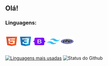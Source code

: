 ## Olá!

<!--https://img.shields.io/github/followers/gabriel-hc-dev.svg?style=social&label=Follow&maxAge=2592000-->

### Linguagens:

<div style="display: inline_block"><br>
  <img align="center" alt="html" height="30" width="40" src=https://raw.githubusercontent.com/devicons/devicon/6910f0503efdd315c8f9b858234310c06e04d9c0/icons/html5/html5-original.svg>
  <img align="center" alt="css" height="30" width="40" src=https://raw.githubusercontent.com/devicons/devicon/6910f0503efdd315c8f9b858234310c06e04d9c0/icons/css3/css3-original.svg>
  <img align="center" alt="bootstrap" height="30" width="40" src=https://raw.githubusercontent.com/devicons/devicon/6910f0503efdd315c8f9b858234310c06e04d9c0/icons/bootstrap/bootstrap-original.svg>
  <img align="center" alt="tailwind" height="30" width="40" src=https://raw.githubusercontent.com/devicons/devicon/6910f0503efdd315c8f9b858234310c06e04d9c0/icons/tailwindcss/tailwindcss-original.svg>
  <img align="center" alt="php" height="30" width="40" src=https://raw.githubusercontent.com/devicons/devicon/6910f0503efdd315c8f9b858234310c06e04d9c0/icons/php/php-original.svg>
<br>
</div>

##

[![Linguagens mais usadas](https://github-readme-stats.vercel.app/api/top-langs/?username=gabriel-hc-dev&layout=donut)](https://github.com/anuraghazra/github-readme-stats)
![Status do Github](https://github-readme-stats.vercel.app/api?username=gabriel-hc-dev&show_icons=true)

##
